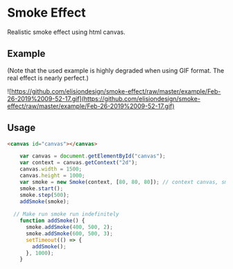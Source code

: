 # Smoke Effect
Realistic smoke effect using html canvas. 

## Example
(Note that the used example is highly degraded when using GIF format. The real effect is nearly perfect.)

![https://github.com/elisiondesign/smoke-effect/raw/master/example/Feb-26-2019%2009-52-17.gif](https://github.com/elisiondesign/smoke-effect/raw/master/example/Feb-26-2019%2009-52-17.gif)

## Usage
```html
<canvas id="canvas"></canvas>
```

```js
    var canvas = document.getElementById("canvas");
    var context = canvas.getContext("2d");
    canvas.width = 1500;
    canvas.height = 1000;
    var smoke = new Smoke(context, [80, 80, 80]); // context canvas, smoke color
    smoke.start();
    smoke.step(500);
    addSmoke(smoke);
  
  // Make run smoke run indefinitely
    function addSmoke() {
      smoke.addSmoke(400, 500, 2);
      smoke.addSmoke(600, 500, 3);
      setTimeout(() => {
        addSmoke();
      }, 1000);
    }
```

